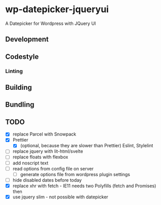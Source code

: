 # wp-datepicker-jqueryui

A Datepicker for Wordpress with JQuery UI


## Development


## Codestyle


### Linting


## Building


## Bundling


## TODO

* [x] replace Parcel with Snowpack
* [x] Prettier
  * [x] (optional, because they are slower than Prettier) Eslint, Stylelint
* [ ] replace jquery with lit-html/svelte
* [ ] replace floats with flexbox
* [ ] add noscript text
* [ ] read options from config file on server
  * [ ] generate options file from wordpress plugin settings
* [ ] hide disabled dates before today
* [x] replace xhr with fetch - IE11 needs two Polyfills (fetch and Promises) then
* [x] use jquery slim - not possible with datepicker
